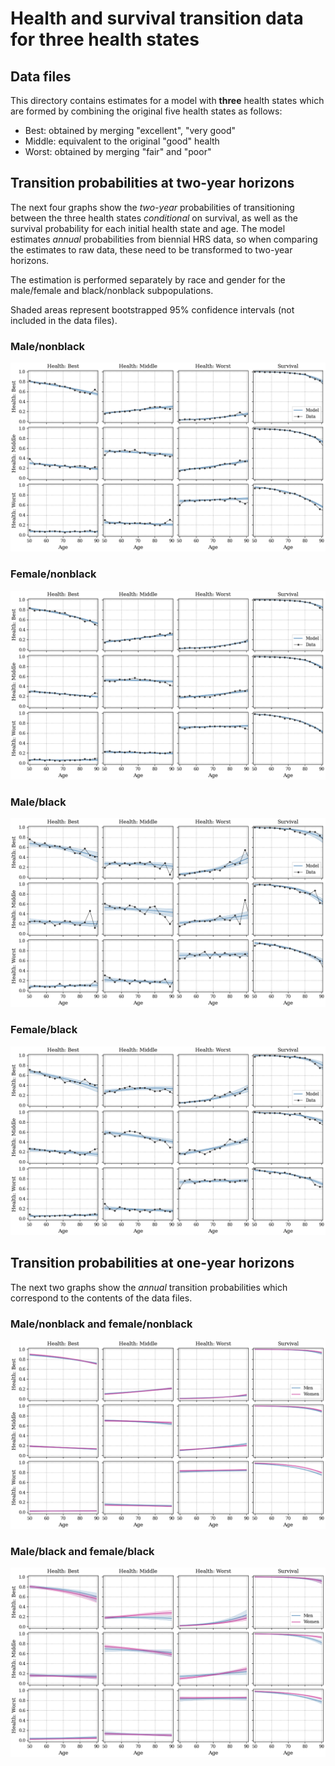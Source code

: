 
# Health and survival transition data for three health states

## Data files ## 

This directory contains estimates for a model with **three** health states which
are formed by combining the original five health states as follows:
-   Best: obtained by merging "excellent", "very good"
-   Middle: equivalent to the original "good" health
-   Worst: obtained by merging "fair" and "poor"

## Transition probabilities at two-year horizons ##

The next four graphs show the _two-year_ probabilities of transitioning
between the three health states _conditional_ on survival,
as well as the survival probability for each initial health state and age.
The model estimates _annual_ probabilities from biennial HRS data,
so when comparing the estimates to raw data, these need to be transformed
to two-year horizons.

The estimation is performed separately by
race and gender for the male/female and black/nonblack subpopulations.

Shaded areas represent bootstrapped 95% confidence intervals (not included
in the data files).

### Male/nonblack ###
![male/nonblack](images/trans_prob_male_nonblack_T2.png)
### Female/nonblack ###
![female/nonblack](images/trans_prob_female_nonblack_T2.png)
### Male/black ###
![male/black](images/trans_prob_male_black_T2.png)
### Female/black ###
![female/black](images/trans_prob_female_black_T2.png)


## Transition probabilities at one-year horizons ##

The next two graphs show the _annual_ transition probabilities which
correspond to the contents of the data files.

### Male/nonblack and female/nonblack ###
![nonblack](images/trans_prob_nonblack_T1.png)
### Male/black and female/black ###
![black](images/trans_prob_black_T1.png)
